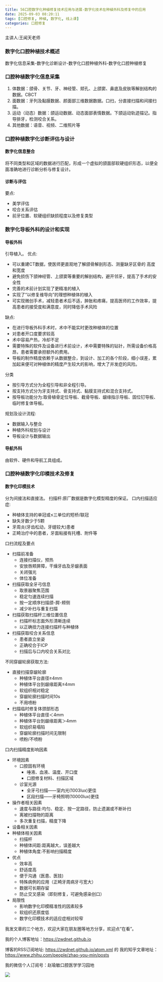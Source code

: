 ```yaml
---
title: 56口腔数字化种植修复技术应用与进展-数字化技术在种植外科及修复中的应用
date: 2025-09-03 08:20:11
tags: [口腔修复, 种植, 数字化, 线上课]
categories: 口腔修复
---
```

主讲人:王闻天老师
### 数字化口腔种植技术概述
数字化信息采集-数字化诊断设计-数字化口腔种植外科-数字化口腔种植修复
### 口腔种植数字化信息采集
1. 体数据：颌骨、关节、牙、神经管、颏孔、上颌窦、鼻底及皮肤等解剖结构的数据。CBCT
2. 面数据：牙列及黏膜数据、颜面部三维数据数据。口扫，分直接扫描和间接扫描。
3. 运动（动态）数据：颌运动数据、动态面部表情数据。下颌运动轨迹描记。指导排牙，检测咬合关系。
4. 其他数据：语音、视频、二维照片等
### 口腔种植数字化诊断评估与设计
#### 数字化信息整合
将不同类型和区域的数据进行匹配，形成一个虚拟的颌面部软硬组织形态，以便全面准确地进行诊断分析与修复设计。
#### 诊断与评估
要点:
- 美学评估
- 咬合关系评估
- 前牙位置、软硬组织缺损程度以及修复类型

### 数字化导板外科的设计和实现
#### 导板外科
引导植入。
优点:
- 可以重建CT数据，使医师更直观地了解颌骨解剖形态、测量缺牙区骨的
高度和宽度
- 避免损伤下颌神经管、上颌窦等重要的解剖结构，避开邻牙，提高了手术的安全性
- 完善的术前计划实现了更精准的植入
- 实现了“以修复维导向”的理想种植体的植入
- 可实现微创手术，减轻患者术后不适，肿胀和疼痛，提高医师的工作效率，提高患者的接受度和满意度，同时降低手术风险

缺点:
- 在进行导板外科手术时，术中不能实时更改种植体的位置
- 对患者开口度要求较高
- 术中容易产热，冷却不足
- 需要特殊的软件及设备进行术前设计，术中需要特殊的钻针，所需设备价格高昂，患者需要承担额外的费用。
- 导板的制作精度依赖于从数据整合，到设计、加工的各个阶段，细小误差，累加起来便可对种植体的精度产生较大的影响，增大了并发症的风险。

分类
- 按引导方式分为全程引导和非全程引导。
- 按支持方式分为牙支持式、骨支持式、黏膜支持式和混合支持式。
- 按导板功能分为:取骨植骨定位导板、截骨导板、龈缘指示导板、固位钉导板、临时修复体导板。

规划及设计流程:
- 数据输入与整合
- 种植外科规划与设计
- 导板设计与数据输出
#### 导航外科
由软件、硬件和导航工具组成。

### 口腔种植数字化印模技术及修复
#### 数字化印模技术
分为间接法和直接法。
扫描杆:原厂数据是数字化模型精度的保证。
口内扫描适应症:
- 种植体支持的单冠或≤三单位的短桥/联冠
- 缺失牙数少于5颗
- 牙周炎(牙齿松动，牙缝较大)患者
- 正畸治疗中的患者，牙面粘接有托槽、附件等

口扫流程及要点
- 扫描前准备
    - 连接扫描仪，预热
    - 安放唇颊屏障，干燥牙齿及牙龈表面
    - 关闭强光
    - 体位准备
- 扫描获取全牙弓信息
    - 取景器聚焦范围
    - 稳定匀速连续扫描
    - 按一定顺序扫描颌-腭-颊侧
    - 减少补扫与重复扫描
- 扫描获取扫描杆三维位置信息
    - 扫描杆标志面外形清晰连续
    - 以正确扭力连接扫描杆与种植体
- 扫描获取咬合关系信息
    - 患者直立坐姿
    - 正确咬合于ICP
    - 扫描后与口内咬合关系对比

不同穿龈轮廓获取方法:
- 直接扫描穿龈轮廓
    - 种植体平台直径≥4mm
    - 种植体平台到龈缘距离≤4mm
    - 软组织相对稳定
    - 穿龈轮廓扫描时间10s
    - 不用喷粉
- 扫描临时修复体颈部形态
    - 种植体平台直径＜4mm
    - 种植体平台到龈缘距离＞4mm
    - 软组织易塌陷
    - 穿龈轮廓扫描时间无限制
    - 喷粉/不喷粉

口内扫描精度影响因素
- 环境因素
    - 口腔固有环境
        - 唾液、血液、温度、开口度
        - 口腔修复材料、扫描区域
    - 诊室光源
        - 全牙弓扫描——室内光(1003lux)更佳
        - 区段扫描——牙椅照明(10000lux)更佳
- 操作者相关因素
    - 速度与路径:均匀、稳定、按一定路径，防止遗漏或不断补扫
    - 离被扫描物的距离
    - 多次重复扫描，精度下降
- 设备相关因素
- 种植体相关因素
    - 扫描杆
    - 种植体间距:距离越大，误差越大
    - 种植体角度:不影响扫描精度
- 优点
    - 效率高
    - 舒适度高
    - 便于沟通（医患、医技)
    - 特殊病例的应用（正畸牙周病牙弓宽大）
    - 数据可长期存留
    - 防止交叉感染（即刻修复，可避免感染创口）
- 局限性
    - 影响数字化印模精准性的因素较多
    - 软组织还原度低
    - 数字化印模技术的适应症相对较窄




我发文章的三个地方，欢迎大家在朋友圈等地方分享，欢迎点“在看”。

我的个人博客地址：https://zwdnet.github.io

博客的RSS订阅地址: https://zwdnet.github.io/atom.xml
的
我的知乎文章地址： https://www.zhihu.com/people/zhao-you-min/posts

我的微信个人订阅号：赵瑜敏口腔医学学习园地

![](https://zymblog-1258069789.cos.ap-chengdu.myqcloud.com/other/wx.jpg)